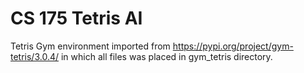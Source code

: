 # CS 175 Tetris AI

Tetris Gym environment imported from https://pypi.org/project/gym-tetris/3.0.4/ in which all files was placed in gym_tetris directory.
